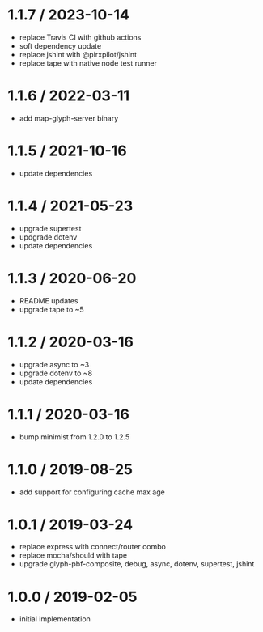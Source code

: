 
1.1.7 / 2023-10-14
==================

 * replace Travis CI with github actions
 * soft dependency update
 * replace jshint with @pirxpilot/jshint
 * replace tape with native node test runner

1.1.6 / 2022-03-11
==================

 * add map-glyph-server binary

1.1.5 / 2021-10-16
==================

 * update dependencies

1.1.4 / 2021-05-23
==================

 * upgrade supertest
 * updgrade dotenv
 * update dependencies

1.1.3 / 2020-06-20
==================

 * README updates
 * upgrade tape to ~5

1.1.2 / 2020-03-16
==================

 * upgrade async to ~3
 * upgrade dotenv to ~8
 * update dependencies

1.1.1 / 2020-03-16
==================

 * bump minimist from 1.2.0 to 1.2.5

1.1.0 / 2019-08-25
==================

 * add support for configuring cache max age

1.0.1 / 2019-03-24
==================

 * replace express with connect/router combo
 * replace mocha/should with tape
 * upgrade glyph-pbf-composite, debug, async, dotenv, supertest, jshint

1.0.0 / 2019-02-05
==================

 * initial implementation
